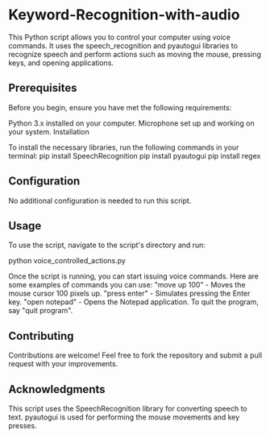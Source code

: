 # Keyword-Recognition-with-audio
This Python script allows you to control your computer using voice commands. It uses the speech_recognition and pyautogui libraries to recognize speech and perform actions such as moving the mouse, pressing keys, and opening applications.

## Prerequisites
Before you begin, ensure you have met the following requirements:

Python 3.x installed on your computer.
Microphone set up and working on your system.
Installation

To install the necessary libraries, run the following commands in your terminal:
pip install SpeechRecognition
pip install pyautogui
pip install regex

## Configuration
No additional configuration is needed to run this script.

## Usage
To use the script, navigate to the script's directory and run:

python voice_controlled_actions.py

Once the script is running, you can start issuing voice commands. Here are some examples of commands you can use:
"move up 100" - Moves the mouse cursor 100 pixels up.
"press enter" - Simulates pressing the Enter key.
"open notepad" - Opens the Notepad application.
To quit the program, say "quit program".

## Contributing
Contributions are welcome! Feel free to fork the repository and submit a pull request with your improvements.


## Acknowledgments
This script uses the SpeechRecognition library for converting speech to text.
pyautogui is used for performing the mouse movements and key presses.
